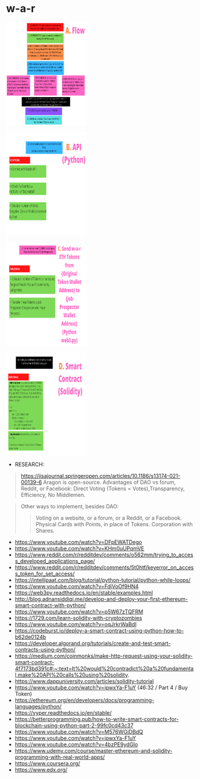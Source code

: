 # w-a-r

<img align="center" width="215" height="279" src="https://github.com/SalmanEagle/w-a-r/blob/main/1.png" alt="w-a-r tokens code flow 1">
</br></br>
<img align="center" width="215" height="279" src="https://github.com/SalmanEagle/w-a-r/blob/main/2.png" alt="w-a-r tokens code flow 2">
</br></br>
<img align="center" width="215" height="279" src="https://github.com/SalmanEagle/w-a-r/blob/main/3.png" alt="w-a-r tokens code flow 3">
</br></br>
<img align="center" width="215" height="279" src="https://github.com/SalmanEagle/w-a-r/blob/main/4.png" alt="w-a-r tokens code flow 4">

- RESEARCH:

> https://jisajournal.springeropen.com/articles/10.1186/s13174-021-00139-6
> Aragon is open-source.
> Advantages of DAO vs forum, Reddit, or Facebook: Direct Voting (Tokens = Votes),Transparency, Efficiency, No Middlemen.

> Other ways to implement, besides DAO:
>
> > Voting on a website, or a forum, or a Reddit, or a Facebook.
> > Physical Cards with Points, in place of Tokens.
> > Corporation with Shares.

- https://www.youtube.com/watch?v=DFpEWATDego
- https://www.youtube.com/watch?v=KHm0uUPqmVE
- https://www.reddit.com/r/redditdev/comments/o562mm/trying_to_access_developed_applications_page/
- https://www.reddit.com/r/redditdev/comments/5t0htf/keyerror_on_access_token_for_set_access/
- https://intellipaat.com/blog/tutorial/python-tutorial/python-while-loops/
- https://www.youtube.com/watch?v=FdjVoOf9HN4
- https://web3py.readthedocs.io/en/stable/examples.html
- http://blog.adnansiddiqi.me/develop-and-deploy-your-first-ethereum-smart-contract-with-python/
- https://www.youtube.com/watch?v=p5W67zTQFRM
- https://1729.com/learn-solidity-with-cryptozombies
- https://www.youtube.com/watch?v=oqJrkrWaBdI
- https://codeburst.io/deploy-a-smart-contract-using-python-how-to-b62de0124b
- https://developer.algorand.org/tutorials/create-and-test-smart-contracts-using-python/
- https://medium.com/coinmonks/make-http-request-using-your-solidity-smart-contract-4f7173bd391c#:~:text=It%20would%20contradict%20a%20fundamental,make%20API%20calls%20using%20solidity.
- https://www.dappuniversity.com/articles/solidity-tutorial
- https://www.youtube.com/watch?v=ipwxYa-F1uY (46:32 / Part 4 / Buy Token)
- https://ethereum.org/en/developers/docs/programming-languages/python/
- https://vyper.readthedocs.io/en/stable/
- https://betterprogramming.pub/how-to-write-smart-contracts-for-blockchain-using-python-part-2-99fc0cd43c37
- https://www.youtube.com/watch?v=M576WGiDBdQ
- https://www.youtube.com/watch?v=ipwxYa-F1uY
- https://www.youtube.com/watch?v=4bzPE9ydGlo
- https://www.udemy.com/course/master-ethereum-and-solidity-programming-with-real-world-apps/
- https://www.coursera.org/
- https://www.edx.org/
